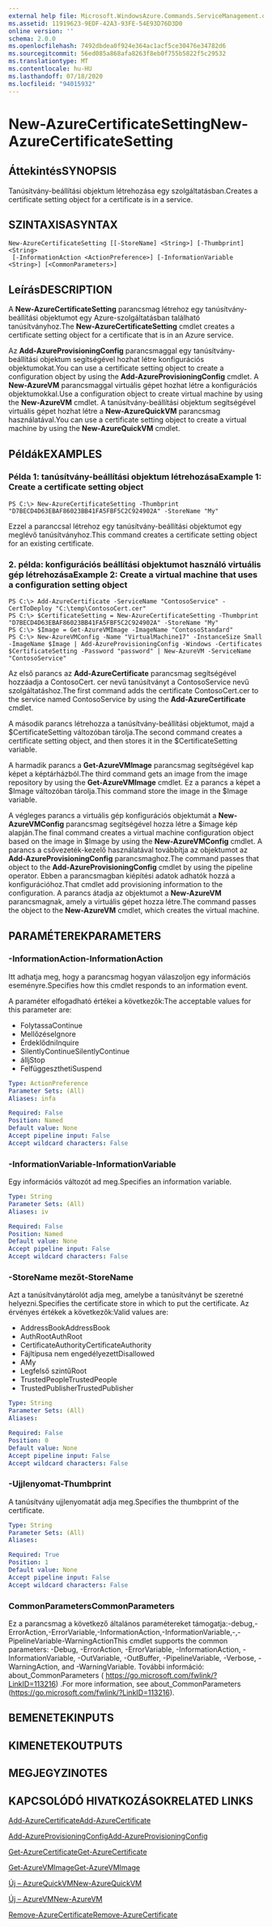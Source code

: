 ```yaml
---
external help file: Microsoft.WindowsAzure.Commands.ServiceManagement.dll-Help.xml
ms.assetid: 11919623-9EDF-42A3-93FE-54E93D76D3D0
online version: ''
schema: 2.0.0
ms.openlocfilehash: 7492dbdea0f924e364ac1acf5ce30476e34782d6
ms.sourcegitcommit: 56ed085a868afa8263f8eb0f755b5822f5c29532
ms.translationtype: MT
ms.contentlocale: hu-HU
ms.lasthandoff: 07/18/2020
ms.locfileid: "94015932"
---
```

# <span data-ttu-id="477ef-101">New-AzureCertificateSetting</span><span class="sxs-lookup"><span data-stu-id="477ef-101">New-AzureCertificateSetting</span></span>

## <span data-ttu-id="477ef-102">Áttekintés</span><span class="sxs-lookup"><span data-stu-id="477ef-102">SYNOPSIS</span></span>
<span data-ttu-id="477ef-103">Tanúsítvány-beállítási objektum létrehozása egy szolgáltatásban.</span><span class="sxs-lookup"><span data-stu-id="477ef-103">Creates a certificate setting object for a certificate is in a service.</span></span>

## <span data-ttu-id="477ef-104">SZINTAXISA</span><span class="sxs-lookup"><span data-stu-id="477ef-104">SYNTAX</span></span>

```
New-AzureCertificateSetting [[-StoreName] <String>] [-Thumbprint] <String>
 [-InformationAction <ActionPreference>] [-InformationVariable <String>] [<CommonParameters>]
```

## <span data-ttu-id="477ef-105">Leírás</span><span class="sxs-lookup"><span data-stu-id="477ef-105">DESCRIPTION</span></span>
<span data-ttu-id="477ef-106">A **New-AzureCertificateSetting** parancsmag létrehoz egy tanúsítvány-beállítási objektumot egy Azure-szolgáltatásban található tanúsítványhoz.</span><span class="sxs-lookup"><span data-stu-id="477ef-106">The **New-AzureCertificateSetting** cmdlet creates a certificate setting object for a certificate that is in an Azure service.</span></span>

<span data-ttu-id="477ef-107">Az **Add-AzureProvisioningConfig** parancsmaggal egy tanúsítvány-beállítási objektum segítségével hozhat létre konfigurációs objektumokat.</span><span class="sxs-lookup"><span data-stu-id="477ef-107">You can use a certificate setting object to create a configuration object by using the **Add-AzureProvisioningConfig** cmdlet.</span></span>
<span data-ttu-id="477ef-108">A **New-AzureVM** parancsmaggal virtuális gépet hozhat létre a konfigurációs objektumokkal.</span><span class="sxs-lookup"><span data-stu-id="477ef-108">Use a configuration object to create virtual machine by using the **New-AzureVM** cmdlet.</span></span>
<span data-ttu-id="477ef-109">A tanúsítvány-beállítási objektum segítségével virtuális gépet hozhat létre a **New-AzureQuickVM** parancsmag használatával.</span><span class="sxs-lookup"><span data-stu-id="477ef-109">You can use a certificate setting object to create a virtual machine by using the **New-AzureQuickVM** cmdlet.</span></span>

## <span data-ttu-id="477ef-110">Példák</span><span class="sxs-lookup"><span data-stu-id="477ef-110">EXAMPLES</span></span>

### <span data-ttu-id="477ef-111">Példa 1: tanúsítvány-beállítási objektum létrehozása</span><span class="sxs-lookup"><span data-stu-id="477ef-111">Example 1: Create a certificate setting object</span></span>
```
PS C:\> New-AzureCertificateSetting -Thumbprint "D7BECD4D63EBAF86023BB41FA5FBF5C2C924902A" -StoreName "My"
```

<span data-ttu-id="477ef-112">Ezzel a paranccsal létrehoz egy tanúsítvány-beállítási objektumot egy meglévő tanúsítványhoz.</span><span class="sxs-lookup"><span data-stu-id="477ef-112">This command creates a certificate setting object for an existing certificate.</span></span>

### <span data-ttu-id="477ef-113">2. példa: konfigurációs beállítási objektumot használó virtuális gép létrehozása</span><span class="sxs-lookup"><span data-stu-id="477ef-113">Example 2: Create a virtual machine that uses a configuration setting object</span></span>
```
PS C:\> Add-AzureCertificate -ServiceName "ContosoService" -CertToDeploy "C:\temp\ContosoCert.cer"
PS C:\> $CertificateSetting = New-AzureCertificateSetting -Thumbprint "D7BECD4D63EBAF86023BB41FA5FBF5C2C924902A" -StoreName "My" 
PS C:\> $Image = Get-AzureVMImage -ImageName "ContosoStandard"
PS C:\> New-AzureVMConfig -Name "VirtualMachine17" -InstanceSize Small -ImageName $Image | Add-AzureProvisioningConfig -Windows -Certificates $CertificateSetting -Password "password" | New-AzureVM -ServiceName "ContosoService"
```

<span data-ttu-id="477ef-114">Az első parancs az **Add-AzureCertificate** parancsmag segítségével hozzáadja a ContosoCert. cer nevű tanúsítványt a ContosoService nevű szolgáltatáshoz.</span><span class="sxs-lookup"><span data-stu-id="477ef-114">The first command adds the certificate ContosoCert.cer to the service named ContosoService by using the **Add-AzureCertificate** cmdlet.</span></span>

<span data-ttu-id="477ef-115">A második parancs létrehozza a tanúsítvány-beállítási objektumot, majd a $CertificateSetting változóban tárolja.</span><span class="sxs-lookup"><span data-stu-id="477ef-115">The second command creates a certificate setting object, and then stores it in the $CertificateSetting variable.</span></span>

<span data-ttu-id="477ef-116">A harmadik parancs a **Get-AzureVMImage** parancsmag segítségével kap képet a képtárházból.</span><span class="sxs-lookup"><span data-stu-id="477ef-116">The third command gets an image from the image repository by using the **Get-AzureVMImage** cmdlet.</span></span>
<span data-ttu-id="477ef-117">Ez a parancs a képet a $Image változóban tárolja.</span><span class="sxs-lookup"><span data-stu-id="477ef-117">This command store the image in the $Image variable.</span></span>

<span data-ttu-id="477ef-118">A végleges parancs a virtuális gép konfigurációs objektumát a **New-AzureVMConfig** parancsmag segítségével hozza létre a $image kép alapján.</span><span class="sxs-lookup"><span data-stu-id="477ef-118">The final command creates a virtual machine configuration object based on the image in $Image by using the **New-AzureVMConfig** cmdlet.</span></span>
<span data-ttu-id="477ef-119">A parancs a csővezeték-kezelő használatával továbbítja az objektumot az **Add-AzureProvisioningConfig** parancsmaghoz.</span><span class="sxs-lookup"><span data-stu-id="477ef-119">The command passes that object to the **Add-AzureProvisioningConfig** cmdlet by using the pipeline operator.</span></span>
<span data-ttu-id="477ef-120">Ebben a parancsmagban kiépítési adatok adhatók hozzá a konfigurációhoz.</span><span class="sxs-lookup"><span data-stu-id="477ef-120">That cmdlet add provisioning information to the configuration.</span></span>
<span data-ttu-id="477ef-121">A parancs átadja az objektumot a **New-AzureVM** parancsmagnak, amely a virtuális gépet hozza létre.</span><span class="sxs-lookup"><span data-stu-id="477ef-121">The command passes the object to the **New-AzureVM** cmdlet, which creates the virtual machine.</span></span>

## <span data-ttu-id="477ef-122">PARAMÉTEREK</span><span class="sxs-lookup"><span data-stu-id="477ef-122">PARAMETERS</span></span>

### <span data-ttu-id="477ef-123">-InformationAction</span><span class="sxs-lookup"><span data-stu-id="477ef-123">-InformationAction</span></span>
<span data-ttu-id="477ef-124">Itt adhatja meg, hogy a parancsmag hogyan válaszoljon egy információs eseményre.</span><span class="sxs-lookup"><span data-stu-id="477ef-124">Specifies how this cmdlet responds to an information event.</span></span>

<span data-ttu-id="477ef-125">A paraméter elfogadható értékei a következők:</span><span class="sxs-lookup"><span data-stu-id="477ef-125">The acceptable values for this parameter are:</span></span>

- <span data-ttu-id="477ef-126">Folytassa</span><span class="sxs-lookup"><span data-stu-id="477ef-126">Continue</span></span>
- <span data-ttu-id="477ef-127">Mellőzése</span><span class="sxs-lookup"><span data-stu-id="477ef-127">Ignore</span></span>
- <span data-ttu-id="477ef-128">Érdeklődni</span><span class="sxs-lookup"><span data-stu-id="477ef-128">Inquire</span></span>
- <span data-ttu-id="477ef-129">SilentlyContinue</span><span class="sxs-lookup"><span data-stu-id="477ef-129">SilentlyContinue</span></span>
- <span data-ttu-id="477ef-130">állj</span><span class="sxs-lookup"><span data-stu-id="477ef-130">Stop</span></span>
- <span data-ttu-id="477ef-131">Felfüggesztheti</span><span class="sxs-lookup"><span data-stu-id="477ef-131">Suspend</span></span>

```yaml
Type: ActionPreference
Parameter Sets: (All)
Aliases: infa

Required: False
Position: Named
Default value: None
Accept pipeline input: False
Accept wildcard characters: False
```

### <span data-ttu-id="477ef-132">-InformationVariable</span><span class="sxs-lookup"><span data-stu-id="477ef-132">-InformationVariable</span></span>
<span data-ttu-id="477ef-133">Egy információs változót ad meg.</span><span class="sxs-lookup"><span data-stu-id="477ef-133">Specifies an information variable.</span></span>

```yaml
Type: String
Parameter Sets: (All)
Aliases: iv

Required: False
Position: Named
Default value: None
Accept pipeline input: False
Accept wildcard characters: False
```

### <span data-ttu-id="477ef-134">-StoreName mezőt</span><span class="sxs-lookup"><span data-stu-id="477ef-134">-StoreName</span></span>
<span data-ttu-id="477ef-135">Azt a tanúsítványtárolót adja meg, amelybe a tanúsítványt be szeretné helyezni.</span><span class="sxs-lookup"><span data-stu-id="477ef-135">Specifies the certificate store in which to put the certificate.</span></span>
<span data-ttu-id="477ef-136">Az érvényes értékek a következők:</span><span class="sxs-lookup"><span data-stu-id="477ef-136">Valid values are:</span></span> 

- <span data-ttu-id="477ef-137">AddressBook</span><span class="sxs-lookup"><span data-stu-id="477ef-137">AddressBook</span></span>
- <span data-ttu-id="477ef-138">AuthRoot</span><span class="sxs-lookup"><span data-stu-id="477ef-138">AuthRoot</span></span>
- <span data-ttu-id="477ef-139">CertificateAuthority</span><span class="sxs-lookup"><span data-stu-id="477ef-139">CertificateAuthority</span></span>
- <span data-ttu-id="477ef-140">Fájltípusa nem engedélyezett</span><span class="sxs-lookup"><span data-stu-id="477ef-140">Disallowed</span></span>
- <span data-ttu-id="477ef-141">A</span><span class="sxs-lookup"><span data-stu-id="477ef-141">My</span></span>
- <span data-ttu-id="477ef-142">Legfelső szintű</span><span class="sxs-lookup"><span data-stu-id="477ef-142">Root</span></span>
- <span data-ttu-id="477ef-143">TrustedPeople</span><span class="sxs-lookup"><span data-stu-id="477ef-143">TrustedPeople</span></span>
- <span data-ttu-id="477ef-144">TrustedPublisher</span><span class="sxs-lookup"><span data-stu-id="477ef-144">TrustedPublisher</span></span>

```yaml
Type: String
Parameter Sets: (All)
Aliases: 

Required: False
Position: 0
Default value: None
Accept pipeline input: False
Accept wildcard characters: False
```

### <span data-ttu-id="477ef-145">-Ujjlenyomat</span><span class="sxs-lookup"><span data-stu-id="477ef-145">-Thumbprint</span></span>
<span data-ttu-id="477ef-146">A tanúsítvány ujjlenyomatát adja meg.</span><span class="sxs-lookup"><span data-stu-id="477ef-146">Specifies the thumbprint of the certificate.</span></span>

```yaml
Type: String
Parameter Sets: (All)
Aliases: 

Required: True
Position: 1
Default value: None
Accept pipeline input: False
Accept wildcard characters: False
```

### <span data-ttu-id="477ef-147">CommonParameters</span><span class="sxs-lookup"><span data-stu-id="477ef-147">CommonParameters</span></span>
<span data-ttu-id="477ef-148">Ez a parancsmag a következő általános paramétereket támogatja:-debug,-ErrorAction,-ErrorVariable,-InformationAction,-InformationVariable,-,-PipelineVariable-WarningAction</span><span class="sxs-lookup"><span data-stu-id="477ef-148">This cmdlet supports the common parameters: -Debug, -ErrorAction, -ErrorVariable, -InformationAction, -InformationVariable, -OutVariable, -OutBuffer, -PipelineVariable, -Verbose, -WarningAction, and -WarningVariable.</span></span> <span data-ttu-id="477ef-149">További információ: about_CommonParameters ( https://go.microsoft.com/fwlink/?LinkID=113216) .</span><span class="sxs-lookup"><span data-stu-id="477ef-149">For more information, see about_CommonParameters (https://go.microsoft.com/fwlink/?LinkID=113216).</span></span>

## <span data-ttu-id="477ef-150">BEMENETEK</span><span class="sxs-lookup"><span data-stu-id="477ef-150">INPUTS</span></span>

## <span data-ttu-id="477ef-151">KIMENETEK</span><span class="sxs-lookup"><span data-stu-id="477ef-151">OUTPUTS</span></span>

## <span data-ttu-id="477ef-152">MEGJEGYZI</span><span class="sxs-lookup"><span data-stu-id="477ef-152">NOTES</span></span>

## <span data-ttu-id="477ef-153">KAPCSOLÓDÓ HIVATKOZÁSOK</span><span class="sxs-lookup"><span data-stu-id="477ef-153">RELATED LINKS</span></span>

[<span data-ttu-id="477ef-154">Add-AzureCertificate</span><span class="sxs-lookup"><span data-stu-id="477ef-154">Add-AzureCertificate</span></span>](./Add-AzureCertificate.md)

[<span data-ttu-id="477ef-155">Add-AzureProvisioningConfig</span><span class="sxs-lookup"><span data-stu-id="477ef-155">Add-AzureProvisioningConfig</span></span>](./Add-AzureProvisioningConfig.md)

[<span data-ttu-id="477ef-156">Get-AzureCertificate</span><span class="sxs-lookup"><span data-stu-id="477ef-156">Get-AzureCertificate</span></span>](./Get-AzureCertificate.md)

[<span data-ttu-id="477ef-157">Get-AzureVMImage</span><span class="sxs-lookup"><span data-stu-id="477ef-157">Get-AzureVMImage</span></span>](./Get-AzureVMImage.md)

[<span data-ttu-id="477ef-158">Új – AzureQuickVM</span><span class="sxs-lookup"><span data-stu-id="477ef-158">New-AzureQuickVM</span></span>](./New-AzureQuickVM.md)

[<span data-ttu-id="477ef-159">Új – AzureVM</span><span class="sxs-lookup"><span data-stu-id="477ef-159">New-AzureVM</span></span>](./New-AzureVM.md)

[<span data-ttu-id="477ef-160">Remove-AzureCertificate</span><span class="sxs-lookup"><span data-stu-id="477ef-160">Remove-AzureCertificate</span></span>](./Remove-AzureCertificate.md)


